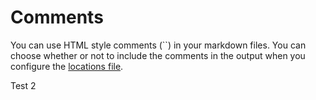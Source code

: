 



# Comments

You can use HTML style comments (``) in your markdown files. You can choose whether or not to include the comments in the output when you configure the [locations file](locations.md). 



Test 2
